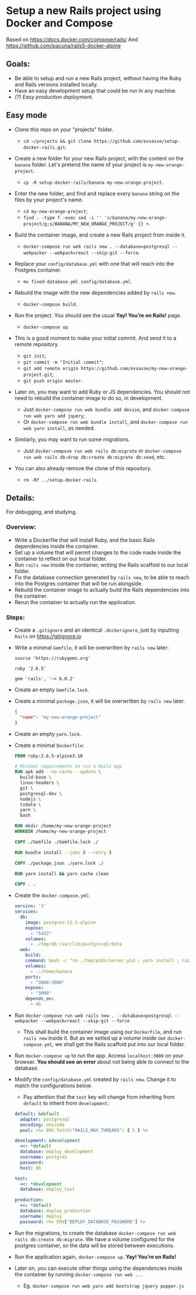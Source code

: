 # Setup a new Rails project using Docker and Compose
Based on https://docs.docker.com/compose/rails/
And https://github.com/pacuna/rails5-docker-alpine

## Goals:
- Be able to setup and run a new Rails project, without having the Ruby and Rails versions installed locally.
- Have an easy development setup that could be run in any machine.
- *(?) Easy production deployment.*

## Easy mode

- Clone this repo on your "projects" folder.
  - `cd ~/projects && git clone https://github.com/evsasse/setup-docker-rails.git`.

- Create a new folder for your new Rails project, with the content on the `banana` folder.
  Let's pretend the name of your project is `my-new-orange-project`.
  - `cp -R setup-docker-rails/banana my-new-orange-project`.

- Enter the new folder, and find and replace every `banana` string on the files by your project's name.
  - `cd my-new-orange-project`;
  - `find . -type f -exec sed -i '' 's/banana/my-new-orange-project/g;s/BANANA/MY_NEW_ORANGE_PROJECT/g' {} +`.

- Build the container image, and create a new Rails project from inside it.
  - `docker-compose run web rails new . --database=postgresql --webpacker --webpack=react --skip-git --force`.

- Replace your `config/database.yml` with one that will reach into the Postgres container.
  - `mv fixed-database.yml config/database.yml`.

- Rebuild the image with the new dependencies added by `rails new`.
  - `docker-compose build`.

- Run the project. You should see the usual **Yay! You’re on Rails!** page.
  - `docker-compose up`.

- This is a good moment to make your initial commit. And send it to a remote repository.
  - `git init`;
  - `git commit -m "Initial commit"`;
  - `git add remote origin https://github.com/evsasse/my-new-orange-project.git`;
  - `git push origin master`.

- Later on, you may want to add Ruby or JS dependencies.
  You should not need to rebuild the container image to do so, in development.
  - Just `docker-compose run web bundle add devise`, and `docker-compose run web yarn add jquery`;
  - Or `docker-compose run web bundle install`, and `docker-compose run web yarn install`, as needed.

- Similarly, you may want to run some migrations.
  - Just `docker-compose run web rails db:migrate` or `docker-compose run web rails db:drop db:create db:migrate db:seed`, etc.

- You can also already remove the clone of this repository.
  - `rm -Rf ../setup-docker-rails`

## Details:
For debugging, and studying.

### Overview:
- Write a Dockerfile that will install Ruby, and the basic Rails dependencies inside the container.
- Set up a volume that will permit changes to the code made inside the container to reflect on our local folder.
- Run `rails new` inside the container, writing the Rails scaffold to our local folder.
- Fix the database connection generated by `rails new`, to be able to reach into the Postgres container that will be run alongside.
- Rebuild the container image to actually build the Rails dependencies into the container.
- Rerun the container to actually run the application.

### Steps:

- Create a `.gitignore` and an identical `.dockerignore`, just by inputting `Rails` on https://gitignore.io

- Write a minimal `Gemfile`, it will be overwritten by `rails new` later:
  ```Gemfile
  source 'https://rubygems.org'

  ruby '2.6.5'

  gem 'rails', '~> 6.0.2'
  ```

- Create an empty `Gemfile.lock`.

- Create a minimal `package.json`, it will be overwritten by `rails new` later.
  ```JSON
  {
    "name": "my-new-orange-project"
  }
  ```

- Create an empty `yarn.lock`.

- Create a minimal `Dockerfile`:
  ```Dockerfile
  FROM ruby:2.6.5-alpine3.10

  # Minimal requirements to run a Rails app
  RUN apk add --no-cache --update \
    build-base \
    linux-headers \
    git \
    postgresql-dev \
    nodejs \
    tzdata \
    yarn \
    bash

  RUN mkdir /home/my-new-orange-project
  WORKDIR /home/my-new-orange-project

  COPY ./Gemfile ./Gemfile.lock ./

  RUN bundle install --jobs 3 --retry 3

  COPY ./package.json ./yarn.lock ./

  RUN yarn install && yarn cache clean

  COPY . .
  ```

- Create the `docker-compose.yml`:
  ```yml
  version: '3'
  services:
    db:
      image: postgres:12.1-alpine
      expose:
        - "5432"
      volumes:
        - ./tmp/db:/var/lib/postgresql/data
    web:
      build: .
      command: bash -c "rm ./tmp/pids/server.pid ; yarn install ; rails s -p 3000 -b '0.0.0.0'"
      volumes:
        - .:/home/banana
      ports:
        - "3000:3000"
      expose:
        - "3000"
      depends_on:
        - db
  ```

- Run `docker-compose run web rails new . --database=postgresql --webpacker --webpack=react --skip-git --force`
  - This shall build the container image using our `Dockerfile`, and run `rails new` inside it.
    But as we setted up a volume inside our `docker-compose.yml`, we shall get the Rails scaffold put into our local folder.

- Run `docker-compose up` to run the app. Access `localhost:3000` on your browser. **You should see an error** about not being able to connect to the database.

- Modify the `config/database.yml` created by `rails new`. Change it to match the configurations below.
  - Pay attention that the `test` key will change from inheriting from `default` to inherit from `development`:
  ```yml
  default: &default
    adapter: postgresql
    encoding: unicode
    pool: <%= ENV.fetch("RAILS_MAX_THREADS") { 5 } %>

  development: &development
    <<: *default
    database: deploy_development
    username: postgres
    password:
    host: db

  test:
    <<: *development
    database: deploy_test

  production:
    <<: *default
    database: deploy_production
    username: deploy
    password: <%= ENV['DEPLOY_DATABASE_PASSWORD'] %>
  ```

- Run the migrations, to create the database `docker-compose run web rails db:create db:migrate`. We have a volume configured for the postgres container, so the data will be stored between executions.

- Run the application again, `docker-compose up`. **Yay! You’re on Rails!**

- Later on, you can execute other things using the dependencies inside the container by running `docker-compose run web ...`

  - Eg. `docker-compose run web yarn add bootstrap jquery popper.js`
